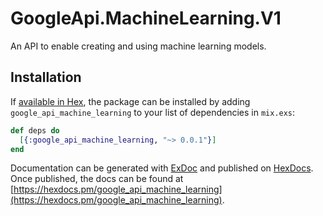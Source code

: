 # GoogleApi.MachineLearning.V1

An API to enable creating and using machine learning models.

## Installation

If [available in Hex](https://hex.pm/docs/publish), the package can be installed
by adding `google_api_machine_learning` to your list of dependencies in `mix.exs`:

```elixir
def deps do
  [{:google_api_machine_learning, "~> 0.0.1"}]
end
```

Documentation can be generated with [ExDoc](https://github.com/elixir-lang/ex_doc)
and published on [HexDocs](https://hexdocs.pm). Once published, the docs can
be found at [https://hexdocs.pm/google_api_machine_learning](https://hexdocs.pm/google_api_machine_learning).
